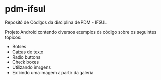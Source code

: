 # pdm-ifsul
Repositó de Códigos da disciplina de PDM - IFSUL

Projeto Android contendo diversos exemplos de código sobre os seguintes tópicos:
* Botões
* Caixas de texto
* Radio buttons
* Check boxes
* Utilizando imagens
* Exibindo uma imagem a partir da galeria

